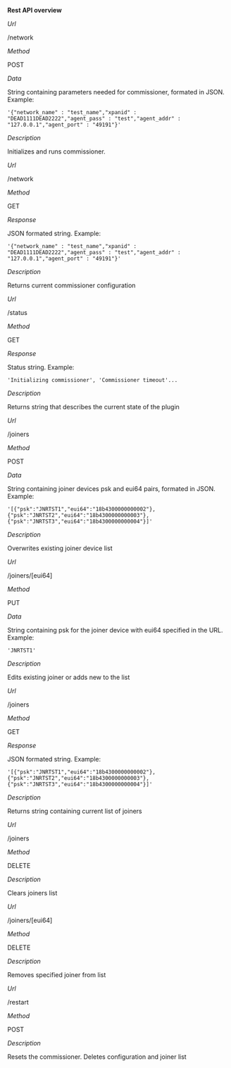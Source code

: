 **Rest API overview**

*Url*

/network

*Method*

POST

*Data*

String containing parameters needed for commissioner, formated in JSON. Example:

	'{"network_name" : "test_name","xpanid" : "DEAD1111DEAD2222","agent_pass" : "test","agent_addr" : "127.0.0.1","agent_port" : "49191"}'

*Description*

Initializes and runs commissioner.



*Url*

/network

*Method*

GET

*Response*

JSON formated string. Example:

	'{"network_name" : "test_name","xpanid" : "DEAD1111DEAD2222","agent_pass" : "test","agent_addr" : "127.0.0.1","agent_port" : "49191"}'

*Description*

Returns current commissioner configuration



*Url*

/status

*Method*

GET

*Response*

Status string. Example:

	'Initializing commissioner', 'Commissioner timeout'...

*Description*

Returns string that describes the current state of the plugin



*Url*

/joiners

*Method*

POST

*Data*

String containing joiner devices psk and eui64 pairs, formated in JSON. Example:

	'[{"psk":"JNRTST1","eui64":"18b4300000000002"},{"psk":"JNRTST2","eui64":"18b4300000000003"},{"psk":"JNRTST3","eui64":"18b4300000000004"}]'

*Description*

Overwrites existing joiner device list



*Url*

/joiners/[eui64]

*Method*

PUT

*Data*

String containing psk for the joiner device with eui64 specified in the URL. Example:

	'JNRTST1'

*Description*

Edits existing joiner or adds new to the list



*Url*

/joiners

*Method*

GET

*Response*

JSON formated string. Example:

	'[{"psk":"JNRTST1","eui64":"18b4300000000002"},{"psk":"JNRTST2","eui64":"18b4300000000003"},{"psk":"JNRTST3","eui64":"18b4300000000004"}]'

*Description*

Returns string containing current list of joiners



*Url*

/joiners

*Method*

DELETE

*Description*

Clears joiners list



*Url*

/joiners/[eui64]

*Method*

DELETE

*Description*

Removes specified joiner from list



*Url*

/restart

*Method*

POST

*Description*

Resets the commissioner. Deletes configuration and joiner list





